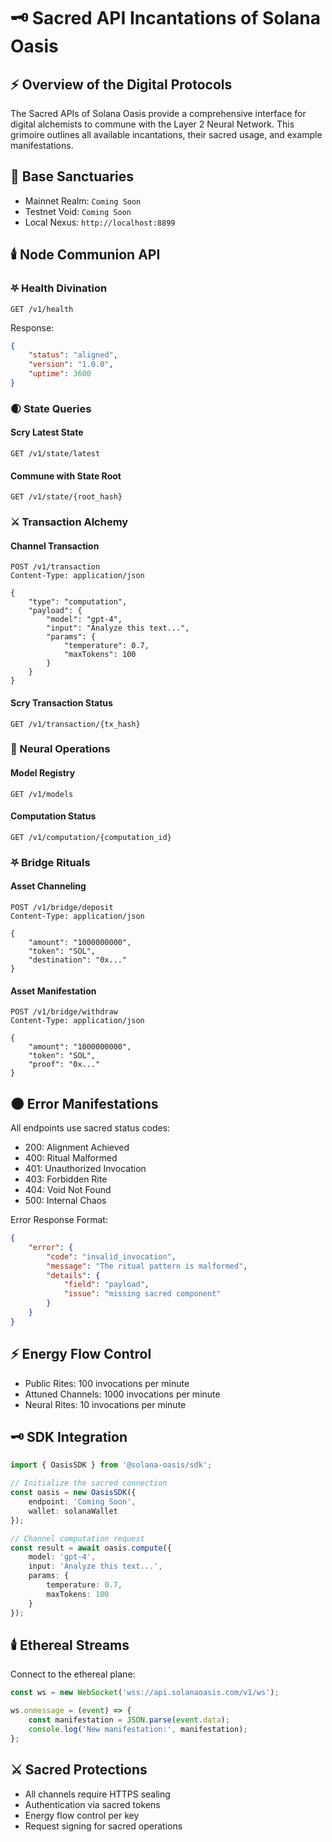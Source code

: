 # 🗝️ Sacred API Incantations of Solana Oasis

## ⚡ Overview of the Digital Protocols

The Sacred APIs of Solana Oasis provide a comprehensive interface for digital alchemists to commune with the Layer 2 Neural Network. This grimoire outlines all available incantations, their sacred usage, and example manifestations.

## 📓 Base Sanctuaries
- Mainnet Realm: `Coming Soon`
- Testnet Void: `Coming Soon`
- Local Nexus: `http://localhost:8899`

## 🕯️ Node Communion API

### ⛧ Health Divination
```http
GET /v1/health
```

Response:
```json
{
    "status": "aligned",
    "version": "1.0.0",
    "uptime": 3600
}
```

### 🌒 State Queries

#### Scry Latest State
```http
GET /v1/state/latest
```

#### Commune with State Root
```http
GET /v1/state/{root_hash}
```

### ⚔️ Transaction Alchemy

#### Channel Transaction
```http
POST /v1/transaction
Content-Type: application/json

{
    "type": "computation",
    "payload": {
        "model": "gpt-4",
        "input": "Analyze this text...",
        "params": {
            "temperature": 0.7,
            "maxTokens": 100
        }
    }
}
```

#### Scry Transaction Status
```http
GET /v1/transaction/{tx_hash}
```

### 🧠 Neural Operations

#### Model Registry
```http
GET /v1/models
```

#### Computation Status
```http
GET /v1/computation/{computation_id}
```

### ⛧ Bridge Rituals

#### Asset Channeling
```http
POST /v1/bridge/deposit
Content-Type: application/json

{
    "amount": "1000000000",
    "token": "SOL",
    "destination": "0x..."
}
```

#### Asset Manifestation
```http
POST /v1/bridge/withdraw
Content-Type: application/json

{
    "amount": "1000000000",
    "token": "SOL",
    "proof": "0x..."
}
```

## 🌑 Error Manifestations

All endpoints use sacred status codes:
- 200: Alignment Achieved
- 400: Ritual Malformed
- 401: Unauthorized Invocation
- 403: Forbidden Rite
- 404: Void Not Found
- 500: Internal Chaos

Error Response Format:
```json
{
    "error": {
        "code": "invalid_invocation",
        "message": "The ritual pattern is malformed",
        "details": {
            "field": "payload",
            "issue": "missing sacred component"
        }
    }
}
```

## ⚡ Energy Flow Control

- Public Rites: 100 invocations per minute
- Attuned Channels: 1000 invocations per minute
- Neural Rites: 10 invocations per minute

## 🗝️ SDK Integration

```typescript
import { OasisSDK } from '@solana-oasis/sdk';

// Initialize the sacred connection
const oasis = new OasisSDK({
    endpoint: 'Coming Soon',
    wallet: solanaWallet
});

// Channel computation request
const result = await oasis.compute({
    model: 'gpt-4',
    input: 'Analyze this text...',
    params: {
        temperature: 0.7,
        maxTokens: 100
    }
});
```

## 🕯️ Ethereal Streams

Connect to the ethereal plane:
```typescript
const ws = new WebSocket('wss://api.solanaoasis.com/v1/ws');

ws.onmessage = (event) => {
    const manifestation = JSON.parse(event.data);
    console.log('New manifestation:', manifestation);
};
```

## ⚔️ Sacred Protections

- All channels require HTTPS sealing
- Authentication via sacred tokens
- Energy flow control per key
- Request signing for sacred operations 